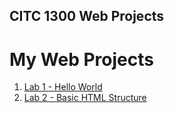 ## CITC 1300 Web Projects

<h1>My Web Projects</h1>

<ol>
<li><a href="./Lab1/index.html" target="_blank">Lab 1 - Hello World</a></li>
<li><a href="./Lab2/index.html" target="_blank">Lab 2 - Basic HTML Structure</a>